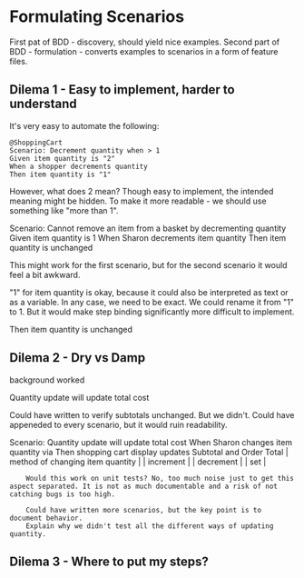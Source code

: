 # Formulating Scenarios

First pat of BDD - discovery, should yield nice examples. Second part of BDD - formulation - converts examples to scenarios in a form of feature files.

## Dilema 1 - Easy to implement, harder to understand

It's very easy to automate the following:

```gherkin
@ShoppingCart
Scenario: Decrement quantity when > 1
Given item quantity is "2"
When a shopper decrements quantity
Then item quantity is "1"
```

However, what does 2 mean? Though easy to implement, the intended meaning might be hidden.
To make it more readable - we should use something like "more than 1".

Scenario: Cannot remove an item from a basket by decrementing quantity
    Given item quantity is 1
    When Sharon decrements item quantity
    Then item quantity is unchanged

This might work for the first scenario, but for the second scenario it would feel a bit awkward.


"1" for item quantity is okay, because it could also be interpreted as text or as a variable. In any case, we need to be exact. We could rename it from "1" to 1. But it would make step binding significantly more difficult to implement.

Then item quantity is unchanged

## Dilema 2 - Dry vs Damp

background worked

Quantity update will update total cost

Could have written to verify subtotals unchanged. But we didn't. Could have appeneded to every scenario, but it would ruin readability.

Scenario: Quantity update will update total cost
    When Sharon changes item quantity via <method of changing item quantity>
    Then shopping cart display updates Subtotal and Order Total
        | method of changing item quantity |
        | increment                        |
        | decrement                        |
        | set                              |

        Would this work on unit tests? No, too much noise just to get this aspect separated. It is not as much documentable and a risk of not catching bugs is too high.

        Could have written more scenarios, but the key point is to document behavior.
        Explain why we didn't test all the different ways of updating quantity.

## Dilema 3 - Where to put my steps?


